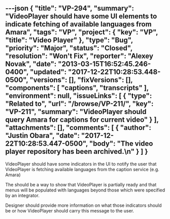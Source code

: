 ---json
{
  "title": "VP-294",
  "summary": "VideoPlayer should have some UI elements to indicate fetching of available languages from Amara",
  "tags": "VP",
  "project": {
    "key": "VP",
    "title": "Video Player"
  },
  "type": "Bug",
  "priority": "Major",
  "status": "Closed",
  "resolution": "Won't Fix",
  "reporter": "Alexey Novak",
  "date": "2013-03-15T16:52:45.246-0400",
  "updated": "2017-12-22T10:28:53.448-0500",
  "versions": [],
  "fixVersions": [],
  "components": [
    "captions",
    "transcripts"
  ],
  "environment": null,
  "issueLinks": [
    {
      "type": "Related to",
      "url": "/browse/VP-211/",
      "key": "VP-211",
      "summary": "VideoPlayer should query Amara for captions for current video"
    }
  ],
  "attachments": [],
  "comments": [
    {
      "author": "Justin Obara",
      "date": "2017-12-22T10:28:53.447-0500",
      "body": "The video player repository has been archived.\n"
    }
  ]
}
---
VideoPlayer should have some indicators in the UI to notify the user that VideoPlayer is fetching available languages from the caption service (e.g. Amara)

The should be a way to show that VideoPlayer is partially ready and that menus will be populated with languages beyond those which were specified by an integrator.

Designer should provide more information on what those indicators should be or how VideoPlayer should carry this message to the user.

        